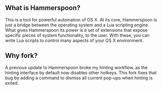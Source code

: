 ## What is Hammerspoon?

This is a tool for powerful automation of OS X. At its core, Hammerspoon is just a bridge between the operating system and a Lua scripting engine.
What gives Hammerspoon its power is a set of extensions that expose specific pieces of system functionality, to the user. With these, you can write Lua scripts to control many aspects of your OS X environment.

## Why fork?

A previous update to Hammerspoon broke my hinting workflow, as the hinting
interface by default now disables other hotkeys. This fork fixes that bug
by adding a command to dismiss all current pop-ups when hinting is exited.

